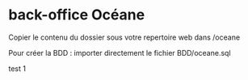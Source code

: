 # back-office Océane

Copier le contenu du dossier sous votre repertoire web dans /oceane

Pour créer la BDD : importer directement le fichier BDD/oceane.sql

test 1
